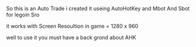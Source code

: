 So this is an Auto Trade  i created it useing AutoHotKey and Mbot And Sbot  for legoin Sro 

it works with Screen Resoultion  in  game  = 1280 x 960

well to use it you must have a back grond about AHK  
 
